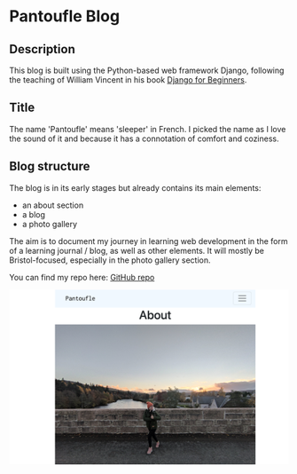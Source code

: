 # Pantoufle Blog

## Description

This blog is built using the Python-based web framework Django, following the teaching of William Vincent in his book [Django for Beginners](https://github.com/helenesauve/pantoufle).

## Title

The name 'Pantoufle' means 'sleeper' in French. I picked the name as I love the sound of it and because it has a connotation of comfort and coziness.

## Blog structure 

The blog is in its early stages but already contains its main elements: 
- an about section
- a blog
- a photo gallery
  
The aim is to document my journey in learning web development in the form of a learning journal / blog, as well as other elements. It will mostly be Bristol-focused, especially in the photo gallery section.


You can find my repo here: [GitHub repo](https://github.com/helenesauve/pantoufle)

![Pantoufle blog](screenshot.png)